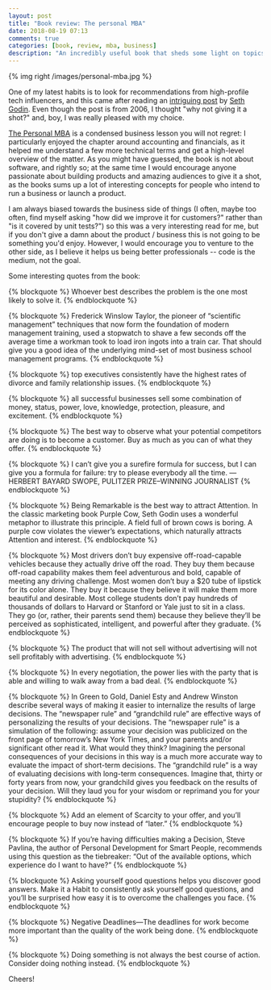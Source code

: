 ```yaml
---
layout: post
title: "Book review: The personal MBA"
date: 2018-08-19 07:13
comments: true
categories: [book, review, mba, business]
description: "An incredibly useful book that sheds some light on topics we, software engineers, often ignore."
---
```


{% img right /images/personal-mba.jpg %}

One of my latest habits is to look for recommendations from high-profile
tech influencers, and this came after reading an [intriguing post](https://seths.blog/2006/04/the_personal_mb/)
by [Seth Godin](https://www.sethgodin.com/). Even though the post is from 2006,
I thought "why not giving it a shot?" and, boy, I was really pleased with my choice.

[The Personal MBA](https://www.amazon.co.uk/Personal-MBA-World-Class-Business-Education/dp/0670919535)
is a condensed business lesson you will not regret: I particularly enjoyed the
chapter around accounting and financials, as it helped me understand a few more
technical terms and get a high-level overview of the matter. As you might have guessed,
the book is not about software, and rightly so; at the same time I would encourage anyone passionate
about building products and amazing audiences to give it a shot, as the books sums
up a lot of interesting concepts for people who intend to run a business or launch
a product.

<!-- more -->


I am always biased towards the business side of things (I often, maybe too often, find myself asking
"how did we improve it for customers?" rather than "is it covered by unit tests?")
so this was a very interesting read for me, but if you don't give a damn about
the product / business this is not going to be something you'd enjoy. However, I would
encourage you to venture to the other side, as I believe it helps us being better
professionals -- code is the medium, not the goal.

Some interesting quotes from the book:

{% blockquote %}
Whoever best describes the problem is the one most likely to solve it.
{% endblockquote %}

{% blockquote %}
Frederick Winslow Taylor, the pioneer of “scientific management” techniques that now form the foundation of modern management training, used a stopwatch to shave a few seconds off the average time a workman took to load iron ingots into a train car. That should give you a good idea of the underlying mind-set of most business school management programs.
{% endblockquote %}

{% blockquote %}
top executives consistently have the highest rates of divorce and family relationship issues.
{% endblockquote %}

{% blockquote %}
all successful businesses sell some combination of money, status, power, love, knowledge, protection, pleasure, and excitement.
{% endblockquote %}

{% blockquote %}
The best way to observe what your potential competitors are doing is to become a customer. Buy as much as you can of what they offer.
{% endblockquote %}

{% blockquote %}
I can’t give you a surefire formula for success, but I can give you a formula for failure: try to please everybody all the time. —HERBERT BAYARD SWOPE, PULITZER PRIZE–WINNING JOURNALIST
{% endblockquote %}

{% blockquote %}
Being Remarkable is the best way to attract Attention. In the classic marketing book Purple Cow, Seth Godin uses a wonderful metaphor to illustrate this principle. A field full of brown cows is boring. A purple cow violates the viewer’s expectations, which naturally attracts Attention and interest.
{% endblockquote %}

{% blockquote %}
Most drivers don’t buy expensive off-road-capable vehicles because they actually drive off the road. They buy them because off-road capability makes them feel adventurous and bold, capable of meeting any driving challenge. Most women don’t buy a $20 tube of lipstick for its color alone. They buy it because they believe it will make them more beautiful and desirable. Most college students don’t pay hundreds of thousands of dollars to Harvard or Stanford or Yale just to sit in a class. They go (or, rather, their parents send them) because they believe they’ll be perceived as sophisticated, intelligent, and powerful after they graduate.
{% endblockquote %}

{% blockquote %}
The product that will not sell without advertising will not sell profitably with advertising.
{% endblockquote %}

{% blockquote %}
In every negotiation, the power lies with the party that is able and willing to walk away from a bad deal.
{% endblockquote %}

{% blockquote %}
In Green to Gold, Daniel Esty and Andrew Winston describe several ways of making it easier to internalize the results of large decisions. The “newspaper rule” and “grandchild rule” are effective ways of personalizing the results of your decisions. The “newspaper rule” is a simulation of the following: assume your decision was publicized on the front page of tomorrow’s New York Times, and your parents and/or significant other read it. What would they think? Imagining the personal consequences of your decisions in this way is a much more accurate way to evaluate the impact of short-term decisions. The “grandchild rule” is a way of evaluating decisions with long-term consequences. Imagine that, thirty or forty years from now, your grandchild gives you feedback on the results of your decision. Will they laud you for your wisdom or reprimand you for your stupidity?
{% endblockquote %}

{% blockquote %}
Add an element of Scarcity to your offer, and you’ll encourage people to buy now instead of “later.”
{% endblockquote %}

{% blockquote %}
If you’re having difficulties making a Decision, Steve Pavlina, the author of Personal Development for Smart People, recommends using this question as the tiebreaker: “Out of the available options, which experience do I want to have?”
{% endblockquote %}

{% blockquote %}
Asking yourself good questions helps you discover good answers. Make it a Habit to consistently ask yourself good questions, and you’ll be surprised how easy it is to overcome the challenges you face.
{% endblockquote %}

{% blockquote %}
Negative Deadlines—The deadlines for work become more important than the quality of the work being done.
{% endblockquote %}

{% blockquote %}
Doing something is not always the best course of action. Consider doing nothing instead.
{% endblockquote %}

Cheers!
